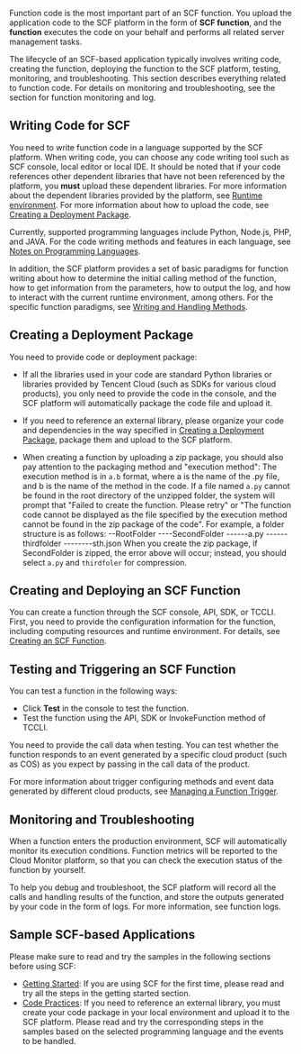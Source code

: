 Function code is the most important part of an SCF function. You upload the application code to the SCF platform in the form of **SCF function**, and the **function** executes the code on your behalf and performs all related server management tasks.

The lifecycle of an SCF-based application typically involves writing code, creating the function, deploying the function to the SCF platform, testing, monitoring, and troubleshooting. This section describes everything related to function code. For details on monitoring and troubleshooting, see the section for function monitoring and log.

## Writing Code for SCF

You need to write function code in a language supported by the SCF platform. When writing code, you can choose any code writing tool such as SCF console, local editor or local IDE. It should be noted that if your code references other dependent libraries that have not been referenced by the platform, you **must** upload these dependent libraries. For more information about the dependent libraries provided by the platform, see [Runtime environment](https://intl.cloud.tencent.com/document/product/583/9694#.E6.89.A7.E8.A1.8C.E7.8E.AF.E5.A2.83.E5.92.8C.E5.8F.AF.E7.94.A8.E5.BA.93). For more information about how to upload the code, see [Creating a Deployment Package](https://intl.cloud.tencent.com/document/product/583/9702).

Currently, supported programming languages include Python, Node.js, PHP, and JAVA. For the code writing methods and features in each language, see [Notes on Programming Languages](https://intl.cloud.tencent.com/document/product/583/11060).

In addition, the SCF platform provides a set of basic paradigms for function writing about how to determine the initial calling method of the function, how to get information from the parameters, how to output the log, and how to interact with the current runtime environment, among others. For the specific function paradigms, see [Writing and Handling Methods](https://intl.cloud.tencent.com/document/product/583/9210).


## Creating a Deployment Package

You need to provide code or deployment package:

- If all the libraries used in your code are standard Python libraries or libraries provided by Tencent Cloud (such as SDKs for various cloud products), you only need to provide the code in the console, and the SCF platform will automatically package the code file and upload it.

- If you need to reference an external library, please organize your code and dependencies in the way specified in [Creating a Deployment Package](https://intl.cloud.tencent.com/document/product/583/9702), package them and upload to the SCF platform.

- When creating a function by uploading a zip package, you should also pay attention to the packaging method and "execution method":
The execution method is in `a.b` format, where a is the name of the .py file, and b is the name of the method in the code. If a file named `a.py` cannot be found in the root directory of the unzipped folder, the system will prompt that "Failed to create the function. Please retry" or "The function code cannot be displayed as the file specified by the execution method cannot be found in the zip package of the code".
For example, a folder structure is as follows:
--RootFolder
----SecondFolder
------a.py
------thirdfolder
--------sth.json
When you create the zip package, if SecondFolder is zipped, the error above will occur; instead, you should select `a.py` and `thirdfoler` for compression.

## Creating and Deploying an SCF Function

You can create a function through the SCF console, API, SDK, or TCCLI. First, you need to provide the configuration information for the function, including computing resources and runtime environment. For details, see [Creating an SCF Function](https://intl.cloud.tencent.com/document/product/583/9207).


## Testing and Triggering an SCF Function

You can test a function in the following ways:

- Click **Test** in the console to test the function.
- Test the function using the API, SDK or InvokeFunction method of TCCLI.

You need to provide the call data when testing. You can test whether the function responds to an event generated by a specific cloud product (such as COS) as you expect by passing in the call data of the product.

For more information about trigger configuring methods and event data generated by different cloud products, see [Managing a Function Trigger](https://intl.cloud.tencent.com/document/product/583/9705).

## Monitoring and Troubleshooting

When a function enters the production environment, SCF will automatically monitor its execution conditions. Function metrics will be reported to the Cloud Monitor platform, so that you can check the execution status of the function by yourself.

To help you debug and troubleshoot, the SCF platform will record all the calls and handling results of the function, and store the outputs generated by your code in the form of logs. For more information, see function logs.

## Sample SCF-based Applications

Please make sure to read and try the samples in the following sections before using SCF:

- [Getting Started](https://intl.cloud.tencent.com/document/product/583/9179): If you are using SCF for the first time, please read and try all the steps in the getting started section.
- [Code Practices](https://intl.cloud.tencent.com/document/product/583/9734): If you need to reference an external library, you must create your code package in your local environment and upload it to the SCF platform. Please read and try the corresponding steps in the samples based on the selected programming language and the events to be handled.




